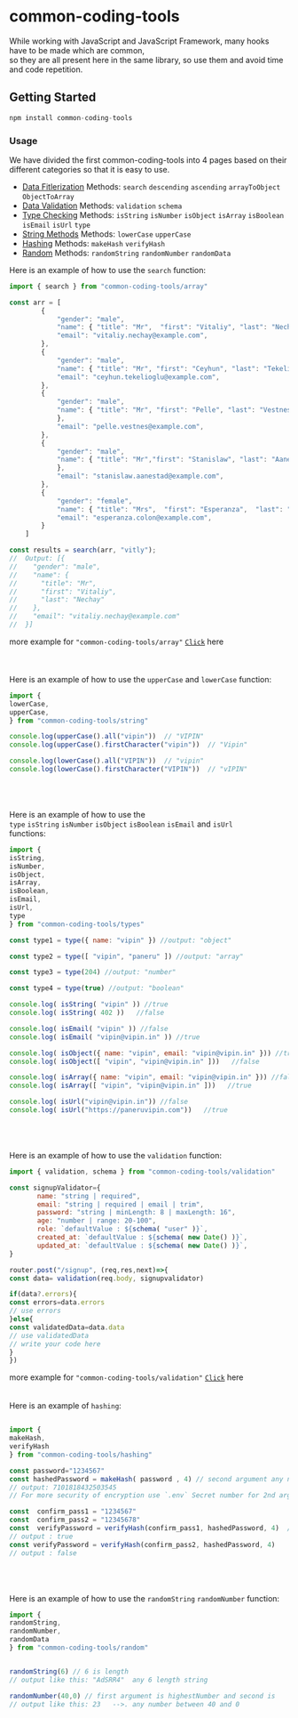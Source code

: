 # common-coding-tools

While working with JavaScript and JavaScript Framework, many hooks have to be made which are common, \
so they are all present here in the same library, so use them and avoid time and code repetition. 


## Getting Started
```javascript
npm install common-coding-tools
```


### Usage
We have divided the first common-coding-tools into 4 pages based on their different categories so that it is easy to use. 

- [Data Fitlerization](https://github.com/PaneruVipin/common-coding-tools/blob/main/docs/ARRAY.md#common-coding-toolsarray)    Methods: `search` `descending` `ascending` `arrayToObject` `ObjectToArray`
- [Data Validation](https://github.com/PaneruVipin/common-coding-tools/blob/main/docs/VALIDATE.md#common-coding-toolsvalidation)  Methods: `validation` `schema` 
- [Type Checking](https://github.com/PaneruVipin/common-coding-tools/blob/main/docs/TYPES.md#common-coding-toolstypes)        Methods: `isString` `isNumber` `isObject` `isArray` `isBoolean` `isEmail` `isUrl` `type`
- [String Methods](https://github.com/PaneruVipin/common-coding-tools/blob/main/docs/STRING.md#common-coding-toolsstring)      Methods: `lowerCase` `upperCase`
- [Hashing](https://github.com/PaneruVipin/common-coding-tools/blob/main/docs/HASHING.md#common-coding-toolshashing)      Methods: `makeHash` `verifyHash`
- [Random](https://github.com/PaneruVipin/common-coding-tools/blob/main/docs/RANDOM.md#common-coding-toolsrandom)      Methods: `randomString` `randomNumber` `randomData`


Here is an example of how to use the `search` function:
```javascript
import { search } from "common-coding-tools/array"

const arr = [
        {
            "gender": "male",
            "name": { "title": "Mr",  "first": "Vitaliy", "last": "Nechay" },
            "email": "vitaliy.nechay@example.com",
        },
        {
            "gender": "male",
            "name": { "title": "Mr", "first": "Ceyhun", "last": "Tekelioğlu"  },
            "email": "ceyhun.tekelioglu@example.com",
        },
        {
            "gender": "male",
            "name": { "title": "Mr", "first": "Pelle", "last": "Vestnes"
            },
            "email": "pelle.vestnes@example.com",
        },
        {
            "gender": "male",
            "name": { "title": "Mr","first": "Stanislaw", "last": "Aanestad"
            },
            "email": "stanislaw.aanestad@example.com",
        },
        {
            "gender": "female",
            "name": { "title": "Mrs",  "first": "Esperanza",  "last": "Colón"},
            "email": "esperanza.colon@example.com",
        }
    ]

const results = search(arr, "vitly");
//  Output: [{
//    "gender": "male",
//    "name": {
//      "title": "Mr",
//      "first": "Vitaliy",
//      "last": "Nechay"
//    },
//    "email": "vitaliy.nechay@example.com"
//  }] 

```

more example for `"common-coding-tools/array"` [`Click`](https://github.com/PaneruVipin/common-coding-tools/blob/main/docs/ARRAY.md#common-coding-toolsarray) here\
\
\
\
Here is an example of how to use the `upperCase` and `lowerCase` function:
```javascript
import {
lowerCase,
upperCase,
} from "common-coding-tools/string"

console.log(upperCase().all("vipin"))  // "VIPIN"
console.log(upperCase().firstCharacter("vipin"))  // "Vipin"

console.log(lowerCase().all("VIPIN"))  // "vipin"
console.log(lowerCase().firstCharacter("VIPIN"))  // "vIPIN"

```
\
\
\
Here is an example of how to use the \
`type` `isString` `isNumber` `isObject` `isBoolean` `isEmail` and `isUrl` \
functions:
```javascript
import {
isString,
isNumber,
isObject,
isArray,
isBoolean,
isEmail,
isUrl,
type
} from "common-coding-tools/types"

const type1 = type({ name: "vipin" }) //output: "object"

const type2 = type([ "vipin", "paneru" ]) //output: "array"

const type3 = type(204) //output: "number"

const type4 = type(true) //output: "boolean"

console.log( isString( "vipin" )) //true
console.log( isString( 402 ))   //false

console.log( isEmail( "vipin" )) //false
console.log( isEmail( "vipin@vipin.in" )) //true

console.log( isObject({ name: "vipin", email: "vipin@vipin.in" })) //true
console.log( isObject([ "vipin", "vipin@vipin.in" ]))   //false

console.log( isArray({ name: "vipin", email: "vipin@vipin.in" })) //false
console.log( isArray([ "vipin", "vipin@vipin.in" ]))   //true

console.log( isUrl("vipin@vipin.in")) //false
console.log( isUrl("https://paneruvipin.com"))   //true
```
\
\
\
Here is an example of how to use the `validation` function:
```javascript
import { validation, schema } from "common-coding-tools/validation"

const signupValidator={
       name: "string | required",
       email: "string | required | email | trim",
       password: "string | minLength: 8 | maxLength: 16",
       age: "number | range: 20-100",
       role: `defaultValue : ${schema( "user" )}`,
       created_at: `defaultValue : ${schema( new Date() )}`,
       updated_at: `defaultValue : ${schema( new Date() )}`,
}

router.post("/signup", (req,res,next)=>{
const data= validation(req.body, signupvalidator)

if(data?.errors){
const errors=data.errors
// use errors
}else{
const validatedData=data.data
// use validatedData
// write your code here
}
})
```
more example for `"common-coding-tools/validation"` [`Click`](https://github.com/PaneruVipin/common-coding-tools/blob/main/docs/VALIDATE.md#common-coding-toolsvalidation) here
\
\
\
Here is an example of `hashing`:
```javascript

import {
makeHash,
verifyHash
} from "common-coding-tools/hashing"

const password="1234567"
const hashedPassword = makeHash( password , 4) // second argument any number 
// output: 7101818432503545
// For more security of encryption use `.env` Secret number for 2nd argument

const  confirm_pass1 = "1234567"
const  confirm_pass2 = "12345678"
const  verifyPassword = verifyHash(confirm_pass1, hashedPassword, 4)  // third args is same as makHash 2nd args
// output : true
const verifyPassword = verifyHash(confirm_pass2, hashedPassword, 4)  
// output : false
```
\
\
\
Here is an example of how to use the `randomString` `randomNumber` function:
```javascript
import {
randomString,
randomNumber,
randomData
} from "common-coding-tools/random"


randomString(6) // 6 is length
// output like this: "AdSRR4"  any 6 length string

randomNumber(40,0) // first argument is highestNumber and second is
// output like this: 23   -->. any number between 40 and 0
```
